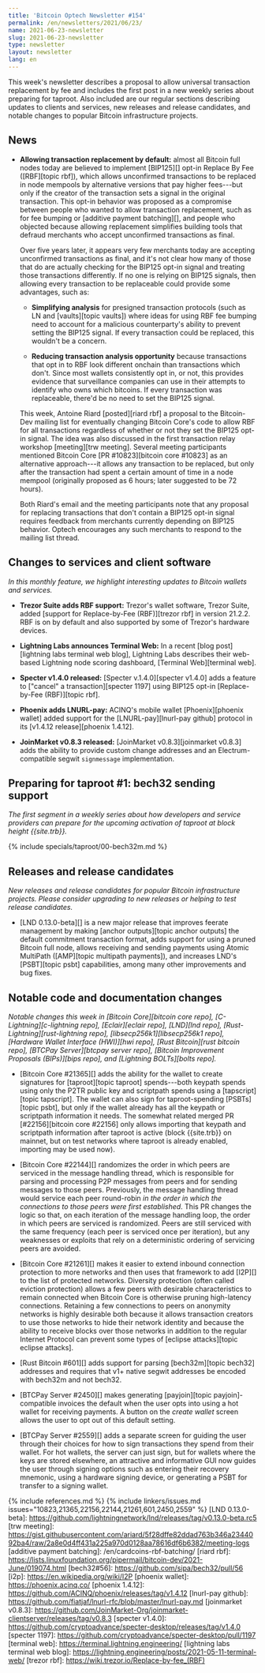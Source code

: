 ```yaml
---
title: 'Bitcoin Optech Newsletter #154'
permalink: /en/newsletters/2021/06/23/
name: 2021-06-23-newsletter
slug: 2021-06-23-newsletter
type: newsletter
layout: newsletter
lang: en
---
```

This week's newsletter describes a proposal to allow universal
transaction replacement by fee and includes the first post in a new
weekly series about preparing for taproot.  Also included are our
regular sections describing updates to clients and services, new releases
and release candidates, and notable changes to popular Bitcoin
infrastructure projects.

## News

- **Allowing transaction replacement by default:** almost all Bitcoin
  full nodes today are believed to implement [BIP125][] opt-in Replace
  By Fee ([RBF][topic rbf]), which allows unconfirmed transactions to be
  replaced in node mempools by alternative versions that pay higher
  fees---but only if the creator of the transaction sets a signal in the
  original transaction.  This opt-in behavior was proposed as a
  compromise between people who wanted to allow transaction replacement,
  such as for fee bumping or [additive payment batching][], and people
  who objected because allowing replacement simplifies building tools
  that defraud merchants who accept unconfirmed transactions as final.

    Over five years later, it appears very few merchants today are
    accepting unconfirmed transactions as final, and it's not clear how
    many of those that do are actually checking for the BIP125 opt-in
    signal and treating those transactions differently.  If no one is
    relying on BIP125 signals, then allowing every transaction to be
    replaceable could provide some advantages, such as:

    - **Simplifying analysis** for presigned transaction protocols (such
      as LN and [vaults][topic vaults]) where ideas for using RBF fee
      bumping need to account for a malicious counterparty's ability to
      prevent setting the BIP125 signal.  If every transaction could be
      replaced, this wouldn't be a concern.

    - **Reducing transaction analysis opportunity** because transactions
      that opt in to RBF look different onchain than transactions which
      don't.  Since most wallets consistently opt in, or not, this
      provides evidence that surveillance companies can use in their
      attempts to identify who owns which bitcoins.  If every
      transaction was replaceable, there'd be no need to set the BIP125
      signal.

    This week, Antoine Riard [posted][riard rbf] a proposal to the Bitcoin-Dev
    mailing list for eventually changing Bitcoin Core's code to allow
    RBF for all transactions regardless of whether or not they set the
    BIP125 opt-in signal.  The idea was also discussed in the first
    transaction relay workshop [meeting][trw meeting].  Several meeting
    participants mentioned Bitcoin Core [PR #10823][bitcoin core #10823]
    as an alternative approach---it allows any transaction to be
    replaced, but only after the transaction had spent a certain amount
    of time in a node mempool (originally proposed as 6 hours; later
    suggested to be 72 hours).

    Both Riard's email and the meeting participants note that any proposal
    for replacing transactions that don't contain a BIP125 opt-in signal
    requires feedback from merchants currently depending on
    BIP125 behavior.  Optech encourages any such merchants to
    respond to the mailing list thread.

## Changes to services and client software

*In this monthly feature, we highlight interesting updates to Bitcoin
wallets and services.*

- **Trezor Suite adds RBF support:**
  Trezor's wallet software, Trezor Suite, added [support for Replace-by-Fee
  (RBF)][trezor rbf] in version 21.2.2. RBF is on by default and also supported
  by some of Trezor's hardware devices.

- **Lightning Labs announces Terminal Web:**
  In a recent [blog post][lightning labs terminal web blog], Lightning Labs
  describes their web-based Lightning node scoring dashboard, [Terminal
  Web][terminal web].

- **Specter v1.4.0 released:**
  [Specter v.1.4.0][specter v1.4.0] adds a feature to ["cancel" a
  transaction][specter 1197] using BIP125 opt-in [Replace-by-Fee (RBF)][topic
  rbf].

- **Phoenix adds LNURL-pay:**
  ACINQ's mobile wallet [Phoenix][phoenix wallet] added support for the
  [LNURL-pay][lnurl-pay github] protocol in its [v1.4.12 release][phoenix
  1.4.12].

- **JoinMarket v0.8.3 released:**
  [JoinMarket v0.8.3][joinmarket v0.8.3] adds the ability to provide custom
  change addresses and an Electrum-compatible segwit `signmessage`
  implementation.

## Preparing for taproot #1: bech32 sending support

*The first segment in a weekly series about how developers and service providers
can prepare for the upcoming activation of taproot at block height
{{site.trb}}.*

{% include specials/taproot/00-bech32m.md %}

## Releases and release candidates

*New releases and release candidates for popular Bitcoin infrastructure
projects.  Please consider upgrading to new releases or helping to test
release candidates.*

- [LND 0.13.0-beta][] is a new major release that improves feerate
  management by making [anchor outputs][topic anchor outputs] the
  default commitment transaction format, adds support for using a pruned
  Bitcoin full node, allows receiving and sending payments using Atomic
  MultiPath ([AMP][topic multipath payments]), and increases LND's
  [PSBT][topic psbt] capabilities, among many other improvements and bug
  fixes.

## Notable code and documentation changes

*Notable changes this week in [Bitcoin Core][bitcoin core repo],
[C-Lightning][c-lightning repo], [Eclair][eclair repo], [LND][lnd repo],
[Rust-Lightning][rust-lightning repo], [libsecp256k1][libsecp256k1
repo], [Hardware Wallet Interface (HWI)][hwi repo],
[Rust Bitcoin][rust bitcoin repo], [BTCPay Server][btcpay server repo],
[Bitcoin Improvement Proposals (BIPs)][bips repo], and [Lightning
BOLTs][bolts repo].*

- [Bitcoin Core #21365][] adds the ability for the wallet to create
  signatures for [taproot][topic taproot] spends---both keypath spends
  using only the P2TR public key and scriptpath spends using a
  [tapscript][topic tapscript].  The wallet can also sign for
  taproot-spending [PSBTs][topic psbt], but only if the wallet already
  has all the keypath or scriptpath information it needs.  The somewhat
  related merged PR [#22156][bitcoin core #22156] only allows importing
  that keypath and scriptpath information after taproot is active (block
  {{site.trb}} on mainnet, but on test networks where taproot is already
  enabled, importing may be used now).

- [Bitcoin Core #22144][] randomizes the order in which peers are serviced
  in the message handling thread, which is
  responsible for parsing and processing P2P messages from peers and for
  sending messages to those peers. Previously, the message handling thread
  would service each peer round-robin _in the order in which the
  connections to those peers were first established_. This PR changes the
  logic so that, on each iteration of the message handling loop, the order in
  which peers are serviced is randomized. Peers are still serviced with the same
  frequency (each peer is serviced once per iteration), but any weaknesses or
  exploits that rely on a deterministic ordering of servicing peers are
  avoided.

- [Bitcoin Core #21261][] makes it easier to extend inbound connection
  protection to more networks and then uses that framework to
  add [I2P][] to the list of protected networks.  Diversity
  protection (often called eviction protection) allows a few peers with
  desirable characteristics to remain connected when Bitcoin Core is
  otherwise pruning high-latency connections.  Retaining a few
  connections to peers on anonymity networks is highly desirable both
  because it allows transaction creators to use those networks to hide
  their network identity and because the ability to receive blocks over
  those networks in addition to the regular Internet Protocol can
  prevent some types of [eclipse attacks][topic eclipse attacks].

- [Rust Bitcoin #601][] adds support for parsing [bech32m][topic bech32]
  addresses and requires that v1+ native segwit addresses be encoded with
  bech32m and not bech32.

- [BTCPay Server #2450][] makes generating [payjoin][topic
  payjoin]-compatible invoices the default when the user opts into using
  a hot wallet for receiving payments.  A button on the *create wallet*
  screen allows the user to opt out of this default setting.

- [BTCPay Server #2559][] adds a separate screen for guiding the user
  through their choices for how to sign transactions they spend from their
  wallet.  For hot wallets, the server can just sign, but for wallets
  where the keys are stored elsewhere, an attractive and informative GUI
  now guides the user through signing options such as entering their
  recovery mnemonic, using a hardware signing device, or generating a
  PSBT for transfer to a signing wallet.

{% include references.md %}
{% include linkers/issues.md issues="10823,21365,22156,22144,21261,601,2450,2559" %}
[LND 0.13.0-beta]: https://github.com/lightningnetwork/lnd/releases/tag/v0.13.0-beta.rc5
[trw meeting]: https://gist.githubusercontent.com/ariard/5f28dffe82ddad763b346a2344092ba4/raw/2a8e0d4ff431a225a970d0128aa78616df6b6382/meeting-logs
[additive payment batching]: /en/cardcoins-rbf-batching/
[riard rbf]: https://lists.linuxfoundation.org/pipermail/bitcoin-dev/2021-June/019074.html
[bech32#56]: https://github.com/sipa/bech32/pull/56
[i2p]: https://en.wikipedia.org/wiki/I2P
[phoenix wallet]: https://phoenix.acinq.co/
[phoenix 1.4.12]: https://github.com/ACINQ/phoenix/releases/tag/v1.4.12
[lnurl-pay github]: https://github.com/fiatjaf/lnurl-rfc/blob/master/lnurl-pay.md
[joinmarket v0.8.3]: https://github.com/JoinMarket-Org/joinmarket-clientserver/releases/tag/v0.8.3
[specter v1.4.0]: https://github.com/cryptoadvance/specter-desktop/releases/tag/v1.4.0
[specter 1197]: https://github.com/cryptoadvance/specter-desktop/pull/1197
[terminal web]: https://terminal.lightning.engineering/
[lightning labs terminal web blog]: https://lightning.engineering/posts/2021-05-11-terminal-web/
[trezor rbf]: https://wiki.trezor.io/Replace-by-fee_(RBF)
